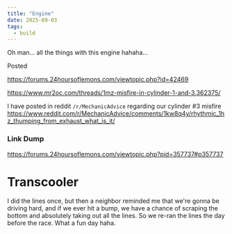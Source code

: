 ```yaml
---
title: "Engine"
date: 2025-09-03
tags:
  - build
---
```


Oh man... all the things with this engine hahaha...


Posted

https://forums.24hoursoflemons.com/viewtopic.php?id=42469

https://www.mr2oc.com/threads/1mz-misfire-in-cylinder-1-and-3.362375/

I have posted in reddit `/r/MechanicAdvice` regarding our cylinder #3 misfire
https://www.reddit.com/r/MechanicAdvice/comments/1kw8q4y/rhythmic_1hz_thumping_from_exhaust_what_is_it/

### Link Dump
https://forums.24hoursoflemons.com/viewtopic.php?pid=357737#p357737

# Transcooler

I did the lines once, but then a neighbor reminded me that we're gonna be driving hard, and if we ever hit a bump, we have a chance of scraping the bottom and absolutely taking out all the lines. So we re-ran the lines the day before the race. What a fun day haha.